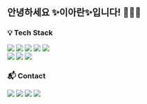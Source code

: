 
## 안녕하세요 ✨이아란✨입니다! 👋👋👋

<!-- ![header](https://capsule-render.vercel.app/api?type=waving&height=250&color=auto&section=header&text=Aran%20Lee&fontSize=70) -->



### 💡 Tech Stack </br>
<img src="https://img.shields.io/badge/Python-3776AB?style=flat-square&logo=Python&logoColor=white"/></a>
<img src="https://img.shields.io/badge/Django-092E20?style=flat-square&logo=Django&logoColor=white"/>
<img src="https://img.shields.io/badge/MySQL-4479A1?style=flat-square&logo=MySQL&logoColor=white"/>
<img src="https://img.shields.io/badge/AWS-232F3E?style=flat-square&logo=AmazonAWS&logoColor=white"/>
<img src="https://img.shields.io/badge/Docker-2496ED?style=flat-square&logo=Docker&logoColor=white"/></br>
<img src="https://img.shields.io/badge/JavaScript-F7DF1E?style=flat-square&logo=JavaScript&logoColor=black"/>
<img src="https://img.shields.io/badge/HTML5-E34F26?style=flat-square&logo=HTML5&logoColor=white"/>
<img src="https://img.shields.io/badge/CSS3-1572B6?style=flat-square&logo=CSS3&logoColor=white"/></br>
### 📬  Contact </br>
<a href="mailto:laran89@gmail.com" target="_blank"><img src="https://img.shields.io/badge/gmail-EA4335?style=flat-square&logo=gmail&logoColor=white"/></a>
<a href="https://velog.io/@araaaaan" target="_blank"><img src="https://img.shields.io/badge/Velog-20c997?style=flat&logo=Vimeo&logoColor=white"/></a>
<a href="https://instagram.com/araaaaan" target="_blank"><img src="https://img.shields.io/badge/instagram-E4405F?style=flat&logo=instagram&logoColor=white"/></a>
<a href="https://github.com/araaaaan" target="_blank"><img src="https://img.shields.io/badge/github-181717?style=flat&logo=github&logoColor=white"/></a>
